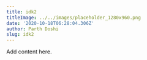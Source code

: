 ```yaml
---
title: idk2
titleImage: ../../images/placeholder_1280x960.png
date: '2020-10-18T06:28:04.306Z'
author: Parth Doshi
slug: idk2
---
```

Add content here.